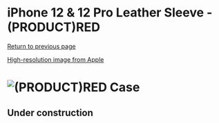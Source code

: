 # iPhone 12 & 12 Pro Leather Sleeve - (PRODUCT)RED

[Return to previous page](/iphone_12)

[High-resolution image from Apple](https://store.storeimages.cdn-apple.com/8756/as-images.apple.com/is//MHYE3?wid=4500&hei=4500&fmt=png)

# ![(PRODUCT)RED Case](/everyphone/MHYE3.png)

## Under construction
